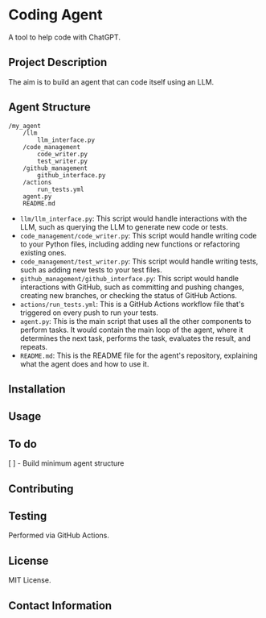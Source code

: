 # Coding Agent
A tool to help code with ChatGPT.

## Project Description

The aim is to build an agent that can code itself using an LLM. 

## Agent Structure

```
/my_agent
    /llm
        llm_interface.py
    /code_management
        code_writer.py
        test_writer.py
    /github_management
        github_interface.py
    /actions
        run_tests.yml
    agent.py
    README.md
```
* `llm/llm_interface.py`: This script would handle interactions with the LLM, such as querying the LLM to generate new code or tests.
* `code_management/code_writer.py`: This script would handle writing code to your Python files, including adding new functions or refactoring existing ones.
* `code_management/test_writer.py`: This script would handle writing tests, such as adding new tests to your test files.
* `github_management/github_interface.py`: This script would handle interactions with GitHub, such as committing and pushing changes, creating new branches, or checking the status of GitHub Actions.
* `actions/run_tests.yml`: This is a GitHub Actions workflow file that's triggered on every push to run your tests.
* `agent.py`: This is the main script that uses all the other components to perform tasks. It would contain the main loop of the agent, where it determines the next task, performs the task, evaluates the result, and repeats.
* `README.md`: This is the README file for the agent's repository, explaining what the agent does and how to use it.

## Installation

## Usage

## To do

[ ] - Build minimum agent structure

## Contributing

## Testing

Performed via GitHub Actions.

## License

MIT License.

## Contact Information
